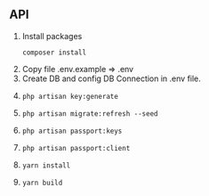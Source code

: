 API
---
1. Install packages
    ```shell
    composer install
    ```
2. Copy file .env.example => .env
3. Create DB and config DB Connection in .env file.
4. 
    ```shell
    php artisan key:generate
    ```
5. 
    ```shell
    php artisan migrate:refresh --seed
    ```
6. 
    ```shell
    php artisan passport:keys
    ```
7. 
    ```shell    
    php artisan passport:client
    ```
8. 
    ```shell    
    yarn install
    ```
9. 
    ```shell    
    yarn build
    ```
